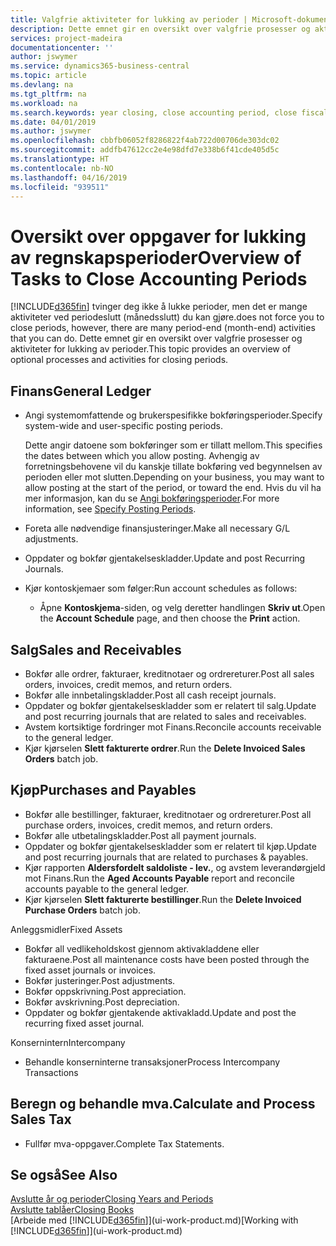 ```yaml
---
title: Valgfrie aktiviteter for lukking av perioder | Microsoft-dokumentasjon
description: Dette emnet gir en oversikt over valgfrie prosesser og aktiviteter for lukking av regnskapsperioder i Business Central.
services: project-madeira
documentationcenter: ''
author: jswymer
ms.service: dynamics365-business-central
ms.topic: article
ms.devlang: na
ms.tgt_pltfrm: na
ms.workload: na
ms.search.keywords: year closing, close accounting period, close fiscal year, aging, creditor payments, vendor payments
ms.date: 04/01/2019
ms.author: jswymer
ms.openlocfilehash: cbbfb06052f8286822f4ab722d00706de303dc02
ms.sourcegitcommit: addfb47612cc2e4e98dfd7e338b6f41cde405d5c
ms.translationtype: HT
ms.contentlocale: nb-NO
ms.lasthandoff: 04/16/2019
ms.locfileid: "939511"
---
```

# <a name="overview-of-tasks-to-close-accounting-periods"></a><span data-ttu-id="0b7ed-103">Oversikt over oppgaver for lukking av regnskapsperioder</span><span class="sxs-lookup"><span data-stu-id="0b7ed-103">Overview of Tasks to Close Accounting Periods</span></span>
[!INCLUDE[d365fin](includes/d365fin_md.md)] <span data-ttu-id="0b7ed-104">tvinger deg ikke å lukke perioder, men det er mange aktiviteter ved periodeslutt (månedsslutt) du kan gjøre.</span><span class="sxs-lookup"><span data-stu-id="0b7ed-104">does not force you to close periods, however, there are many period-end (month-end) activities that you can do.</span></span> <span data-ttu-id="0b7ed-105">Dette emnet gir en oversikt over valgfrie prosesser og aktiviteter for lukking av perioder.</span><span class="sxs-lookup"><span data-stu-id="0b7ed-105">This topic provides an overview of optional processes and activities for closing periods.</span></span>  

## <a name="general-ledger"></a><span data-ttu-id="0b7ed-106">Finans</span><span class="sxs-lookup"><span data-stu-id="0b7ed-106">General Ledger</span></span>
* <span data-ttu-id="0b7ed-107">Angi systemomfattende og brukerspesifikke bokføringsperioder.</span><span class="sxs-lookup"><span data-stu-id="0b7ed-107">Specify system-wide and user-specific posting periods.</span></span>  

    <span data-ttu-id="0b7ed-108">Dette angir datoene som bokføringer som er tillatt mellom.</span><span class="sxs-lookup"><span data-stu-id="0b7ed-108">This specifies the dates between which you allow posting.</span></span> <span data-ttu-id="0b7ed-109">Avhengig av forretningsbehovene vil du kanskje tillate bokføring ved begynnelsen av perioden eller mot slutten.</span><span class="sxs-lookup"><span data-stu-id="0b7ed-109">Depending on your business, you may want to allow posting at the start of the period, or toward the end.</span></span> <span data-ttu-id="0b7ed-110">Hvis du vil ha mer informasjon, kan du se [Angi bokføringsperioder](finance-how-specify-posting-periods.md).</span><span class="sxs-lookup"><span data-stu-id="0b7ed-110">For more information, see [Specify Posting Periods](finance-how-specify-posting-periods.md).</span></span>  
* <span data-ttu-id="0b7ed-111">Foreta alle nødvendige finansjusteringer.</span><span class="sxs-lookup"><span data-stu-id="0b7ed-111">Make all necessary G/L adjustments.</span></span>  
* <span data-ttu-id="0b7ed-112">Oppdater og bokfør gjentakelseskladder.</span><span class="sxs-lookup"><span data-stu-id="0b7ed-112">Update and post Recurring Journals.</span></span>  
  <!--* Process Consolidations-->
* <span data-ttu-id="0b7ed-113">Kjør kontoskjemaer som følger:</span><span class="sxs-lookup"><span data-stu-id="0b7ed-113">Run account schedules as follows:</span></span>  
  * <span data-ttu-id="0b7ed-114">Åpne **Kontoskjema**-siden, og velg deretter handlingen **Skriv ut**.</span><span class="sxs-lookup"><span data-stu-id="0b7ed-114">Open the **Account Schedule** page, and then choose the **Print** action.</span></span>  

## <a name="sales-and-receivables"></a><span data-ttu-id="0b7ed-115">Salg</span><span class="sxs-lookup"><span data-stu-id="0b7ed-115">Sales and Receivables</span></span>
* <span data-ttu-id="0b7ed-116">Bokfør alle ordrer, fakturaer, kreditnotaer og ordrereturer.</span><span class="sxs-lookup"><span data-stu-id="0b7ed-116">Post all sales orders, invoices, credit memos, and return orders.</span></span>  
* <span data-ttu-id="0b7ed-117">Bokfør alle innbetalingskladder.</span><span class="sxs-lookup"><span data-stu-id="0b7ed-117">Post all cash receipt journals.</span></span>  
* <span data-ttu-id="0b7ed-118">Oppdater og bokfør gjentakelseskladder som er relatert til salg.</span><span class="sxs-lookup"><span data-stu-id="0b7ed-118">Update and post recurring journals that are related to sales and receivables.</span></span>  
* <span data-ttu-id="0b7ed-119">Avstem kortsiktige fordringer mot Finans.</span><span class="sxs-lookup"><span data-stu-id="0b7ed-119">Reconcile accounts receivable to the general ledger.</span></span>  
* <span data-ttu-id="0b7ed-120">Kjør kjørselen **Slett fakturerte ordrer**.</span><span class="sxs-lookup"><span data-stu-id="0b7ed-120">Run the **Delete Invoiced Sales Orders** batch job.</span></span>  

## <a name="purchases-and-payables"></a><span data-ttu-id="0b7ed-121">Kjøp</span><span class="sxs-lookup"><span data-stu-id="0b7ed-121">Purchases and Payables</span></span>
* <span data-ttu-id="0b7ed-122">Bokfør alle bestillinger, fakturaer, kreditnotaer og ordrereturer.</span><span class="sxs-lookup"><span data-stu-id="0b7ed-122">Post all purchase orders, invoices, credit memos, and return orders.</span></span>  
* <span data-ttu-id="0b7ed-123">Bokfør alle utbetalingskladder.</span><span class="sxs-lookup"><span data-stu-id="0b7ed-123">Post all payment journals.</span></span>  
* <span data-ttu-id="0b7ed-124">Oppdater og bokfør gjentakelseskladder som er relatert til kjøp.</span><span class="sxs-lookup"><span data-stu-id="0b7ed-124">Update and post recurring journals that are related to purchases & payables.</span></span>  
* <span data-ttu-id="0b7ed-125">Kjør rapporten **Aldersfordelt saldoliste - lev.**, og avstem leverandørgjeld mot Finans.</span><span class="sxs-lookup"><span data-stu-id="0b7ed-125">Run the **Aged Accounts Payable** report and reconcile accounts payable to the general ledger.</span></span>  
* <span data-ttu-id="0b7ed-126">Kjør kjørselen **Slett fakturerte bestillinger**.</span><span class="sxs-lookup"><span data-stu-id="0b7ed-126">Run the **Delete Invoiced Purchase Orders** batch job.</span></span>  

<span data-ttu-id="0b7ed-127">Anleggsmidler</span><span class="sxs-lookup"><span data-stu-id="0b7ed-127">Fixed Assets</span></span>
* <span data-ttu-id="0b7ed-128">Bokfør all vedlikeholdskost gjennom aktivakladdene eller fakturaene.</span><span class="sxs-lookup"><span data-stu-id="0b7ed-128">Post all maintenance costs have been posted through the fixed asset journals or invoices.</span></span>
* <span data-ttu-id="0b7ed-129">Bokfør justeringer.</span><span class="sxs-lookup"><span data-stu-id="0b7ed-129">Post adjustments.</span></span>
* <span data-ttu-id="0b7ed-130">Bokfør oppskrivning.</span><span class="sxs-lookup"><span data-stu-id="0b7ed-130">Post appreciation.</span></span>
* <span data-ttu-id="0b7ed-131">Bokfør avskrivning.</span><span class="sxs-lookup"><span data-stu-id="0b7ed-131">Post depreciation.</span></span>
* <span data-ttu-id="0b7ed-132">Oppdater og bokfør gjentakende aktivakladd.</span><span class="sxs-lookup"><span data-stu-id="0b7ed-132">Update and post the recurring fixed asset journal.</span></span>

<span data-ttu-id="0b7ed-133">Konsernintern</span><span class="sxs-lookup"><span data-stu-id="0b7ed-133">Intercompany</span></span>
* <span data-ttu-id="0b7ed-134">Behandle konserninterne transaksjoner</span><span class="sxs-lookup"><span data-stu-id="0b7ed-134">Process Intercompany Transactions</span></span>

## <a name="calculate-and-process-sales-tax"></a><span data-ttu-id="0b7ed-135">Beregn og behandle mva.</span><span class="sxs-lookup"><span data-stu-id="0b7ed-135">Calculate and Process Sales Tax</span></span>
* <span data-ttu-id="0b7ed-136">Fullfør mva-oppgaver.</span><span class="sxs-lookup"><span data-stu-id="0b7ed-136">Complete Tax Statements.</span></span>  

## <a name="see-also"></a><span data-ttu-id="0b7ed-137">Se også</span><span class="sxs-lookup"><span data-stu-id="0b7ed-137">See Also</span></span>
[<span data-ttu-id="0b7ed-138">Avslutte år og perioder</span><span class="sxs-lookup"><span data-stu-id="0b7ed-138">Closing Years and Periods</span></span>](year-close-years-periods.md)  
[<span data-ttu-id="0b7ed-139">Avslutte tablåer</span><span class="sxs-lookup"><span data-stu-id="0b7ed-139">Closing Books</span></span>](year-close-books.md)  
<span data-ttu-id="0b7ed-140">[Arbeide med [!INCLUDE[d365fin](includes/d365fin_md.md)]](ui-work-product.md)</span><span class="sxs-lookup"><span data-stu-id="0b7ed-140">[Working with [!INCLUDE[d365fin](includes/d365fin_md.md)]](ui-work-product.md)</span></span>
